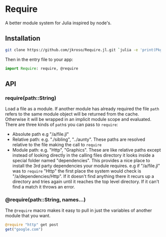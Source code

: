 
# Require

A better module system for Julia inspired by node's.

## Installation

```sh
git clone https://github.com/jkroso/Require.jl.git `julia -e 'print(Pkg.dir())'`/Require
```

Then in the entry file to your app:

```julia
import Require: require, @require
```

## API

### require(path::String)

Load a file as a module. If another module has already required the file `path` refers to the same module object will be returned from the cache. Otherwise it will be wrapped in an implicit module scope and evaluated. There are three kinds of `path`s you can pass to `require`:

- Absolute path e.g "/a/file.jl"
- Relative path: e.g. "./sibling", "../aunty". These paths are resolved relative to the file making the call to `require`
- Module path: e.g. "Http", "Graphics". These are like relative paths except instead of looking directly in the calling files directory it looks inside a special folder named "dependencies". This provides a nice place to install the 3rd party dependencies your module requires. e.g if "/a/file.jl" was to `require` "Http" the first place the system would check is "/a/dependencies/Http". If it doesn't find anything there it recurs up a directory and tries again until it reaches the top level directory. If it can't find a match it throws an error.

### @require(path::String, names...)

The `@require` macro makes it easy to pull in just the variables of another module that you want.

```julia
@require "http" get post
get("google.com")
```
